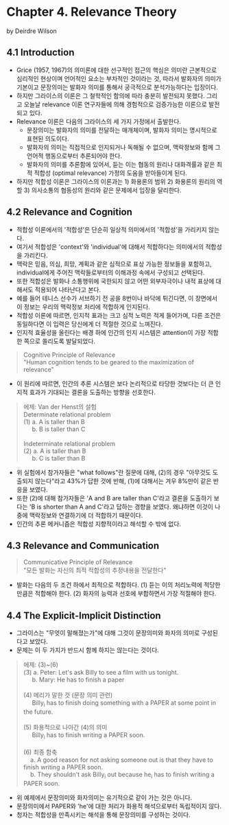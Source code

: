# Chapter 4. Relevance Theory
by Deirdre Wilson

## 4.1 Introduction
* Grice (1957, 1967)의 의미론에 대한 선구적인 접근의 핵심은 의미란 근본적으로 심리적인 현상이며 언어적인 요소는 부차적인 것이라는 것, 따라서 발화자의 의미가 기본이고 문장의미는 발화자 의미를 통해서 궁극적으로 분석가능하다는 입장이다.
* 하지만 그라이스의 이론은 그 철학적인 함의에 따라 충분히 발전되지 못했다. 그리고 오늘날 relevance 이론 연구자들에 의해 경험적으로 검증가능한 이론으로 발전되고 있다.
* Relevance 이론은 다음의 그라이스의 세 가지 가정에서 출발한다.
  * 문장의미는 발화자의 의미를 전달하는 매개체이며, 발화자 의미는 명시적으로 표현된 의도이다.
  * 발화자의 의미는 직접적으로 인지되거나 독해될 수 없으며, 맥락정보와 함께 그 언어적 행동으로부터 추론되어야 한다.
  * 발화자의 의미를 추론함에 있어서, 듣는 이는 협동의 원리나 대화격률과 같은 최적 적합성 (optimal relevance) 가정의 도움을 받아들이게 된다.
* 하지만 적합성 이론은 그라이스의 이론과는 1) 화용론의 범위 2) 화용론의 원리의 역할 3) 의사소통의 협동성의 원리와 같은 문제에서 입장을 달리한다.

## 4.2 Relevance and Cognition
* 적합성 이론에서의 '적합성'은 단순히 일상적 의미에서의 '적합성'을 가리키지 않는다.
* 여기서 적합성은 'context'와 'individual'에 대해서 적합하다는 의미에서의 적합성을 가리킨다.
* 맥락은 믿음, 의심, 희망, 계획과 같은 심적으로 표상 가능한 정보들을 포함하고, individual에게 주어진 맥락들로부터의 이해과정 속에서 구성되고 선택된다.
* 또한 적합성은 발화나 소통행위에 국한되지 않고 어떤 외부자극이나 내적 표상에 대해서도 적용되어 나타난다고  본다.
* 예를 들어 테니스 선수가 서브하기 전 공을 8번이나 바닥에 튀긴다면, 이 장면에서 이 정보는 우리의 맥락정보 처리에 적합하게 인지된다.
* 적합성 이론에 따르면, 인지적 표과는 크고 심적 노력은 적게 들어가며, 다른 조건은 동일하다면 이 입력은 당신에게 더 적절한 것으로 느껴진다.
* 인지적 효율성을 올린다는 배경 하에 인간의 인지 시스템은 attention이 가장 적합한 쪽으로 쏠리도록 발달되었다.
> Cognitive Principle of Relevance
<br/> "Human cognition tends to be geared to the maximization of relevance"

* 이 원리에 따르면, 인간의 추론 시스템은 보다 논리적으로 타당한 것보다는 더 큰 인지적 효과가 기대되는 결론을 도출하는 방향을 선호한다.
> 에제: Van der Henst의 설험
<br/> Determinate relational problem
<br/>(1) a. A is taller than B
<br/>&nbsp;&nbsp;&nbsp;&nbsp; b. B is taller than C
<br/><br/> Indeterminate relational problem
<br/>(2) a. A is taller than B
<br/>&nbsp;&nbsp;&nbsp;&nbsp; b. C is taller than B

* 위 실험에서 참가자들은 "what follows"란 질문에 대해, (2)의 경우 "아무것도 도출되지 않는다"라고 43%가 답한 것에 반해, (1)에 대해서는 겨우 8%만이 같은 반응을 보였다.
* 또한 (2)에 대해 참가자들은 'A and B are taller than C'라고 결론을 도출하기 보다는 'B is shorter than A and C'라고 답하는 경향을 보였다. 왜냐하면 이것이 나중에 맥락정보와 연결하기에 더 적합하기 때문이다.
* 인간의 추론 메커니즘은 적합성 지향적이라고 해석할 수 밖에 없다.

## 4.3 Relevance and Communication
> Communicative Principle of Relevance
<br/>"모든 발화는 자신의 최적 적합성의 추정내용을 전달한다"

* 발화는 다음의 두 조건 하에서 최적으로 적합하다.
  (1) 듣는 이의 처리노력에 적당한 만큼은 적합해야 한다.
  (2) 화자의 능력과 선호에 부합하면서 가장 적절해야 한다.
  
## 4.4 The Explicit-Implicit Distinction
* 그라이스는 "무엇이 말해졌는가"에 대해 그것이 문장의미와 화자의 의미로 구성된다고 보았다.
* 문제는 이 두 가지가 반드시 함께 하지는 않는다는 것이다.
> 에제: (3)~(6)
<br/>(3) a. Peter: Let's ask Billy to see a film with us tonight.
<br/>&nbsp;&nbsp;&nbsp;&nbsp; b. Mary: He has to finish a paper
<br/><br/>(4) 메리가 말한  것 (문장 의미 관련)
<br/>&nbsp;&nbsp;&nbsp;&nbsp; Billy<sub>i</sub> has to finish doing something with a PAPER at some point in the future.
<br/><br/>(5) 화용적으로 나아간 (4)의 의미
<br/>&nbsp;&nbsp;&nbsp;&nbsp; Billy<sub>i</sub> has to finish writing a PAPER soon.
<br/><br/>(6) 최종 함축
<br/>&nbsp;&nbsp;&nbsp;&nbsp;a. A good reason for not asking someone out is that they have to finish writing a PAPER soon.
<br/>&nbsp;&nbsp;&nbsp;&nbsp;b. They shouldn't ask Billy<sub>i</sub> out because he<sub>i</sub> has to finish writing a PAPER soon.

* 위 예제에서 문장의미와 화자의미는 유기적으로 같이 가는 것은 아니다.
* 문장의미에서 PAPER와 'he'에 대한 처리가 화용적 해석으로부터 독립적이지 않다.
* 청자는 적합성을 만족시키는 해석을 통해 문장의미를 구성하는 것이다.
